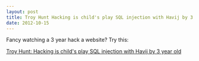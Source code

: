 ```yaml
---
layout: post
title: Troy Hunt Hacking is child's play SQL injection with Havij by 3 year old
date: 2012-10-15
---
```


Fancy watching a 3 year hack a website? Try this:

[Troy Hunt: Hacking is child's play SQL injection with Havij by 3 year old](http://www.troyhunt.com/2012/10/hacking-is-childs-play-sql-injection.html)
